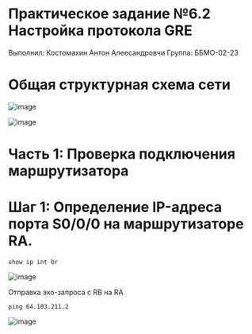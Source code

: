 # Практическое задание №6.2 Настройка протокола GRE
Выполнил: Костомахин Антон Алеесандровчи 
Группа: ББМО-02-23

# Общая структурная схема сети
![image](https://github.com/KOSTILET/PRZ-6.2/assets/64083435/e74c6e52-5df8-4e75-89ea-5f4cac021250)

![image](https://github.com/KOSTILET/PRZ-6.2/assets/64083435/68ff3be2-d914-4010-bb50-d11a8b68492b)

# Часть 1: Проверка подключения маршрутизатора
# Шаг 1: Определение IP-адреса порта S0/0/0 на маршрутизаторе RA.

```
show ip int br 
```
![image](https://github.com/KOSTILET/PRZ-6.2/assets/64083435/c227a8b5-05e3-404e-a378-4ebafe5b7469)

Отправка эхо-запроса с RB на RA

```
ping 64.103.211.2
```
![image](https://github.com/KOSTILET/PRZ-6.2/assets/64083435/aa819582-b2a9-483d-939c-46b82a06ea09)

